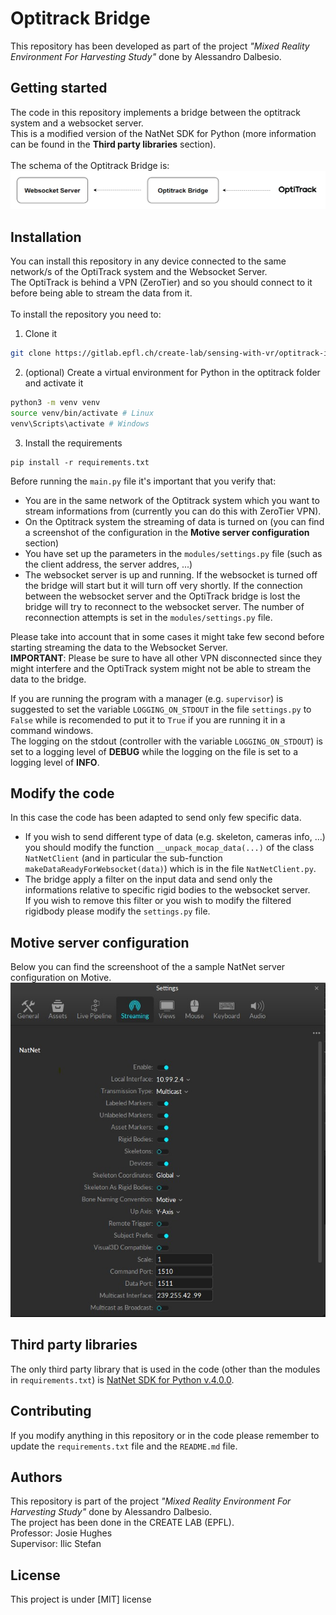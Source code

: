 # Optitrack Bridge
This repository has been developed as part of the project *"Mixed Reality Environment For Harvesting Study"* done by Alessandro Dalbesio.

## Getting started
The code in this repository implements a bridge between the optitrack system and a websocket server. <br>
This is a modified version of the NatNet SDK for Python (more information can be found in the <b>Third party libraries</b> section). <br><br>
The schema of the Optitrack Bridge is: <br>
![Alt Text](readme-files/schema.png)

## Installation
You can install this repository in any device connected to the same network/s of the OptiTrack system and the Websocket Server. <br>
The OptiTrack is behind a VPN (ZeroTier) and so you should connect to it before being able to stream the data from it. <br><br>
To install the repository you need to:
1. Clone it
```bash
git clone https://gitlab.epfl.ch/create-lab/sensing-with-vr/optitrack-interface
```
2. (optional) Create a virtual environment for Python in the optitrack folder and activate it
```bash
python3 -m venv venv
source venv/bin/activate # Linux
venv\Scripts\activate # Windows
```
3. Install the requirements
```
pip install -r requirements.txt
```
Before running the <code>main.py</code> file it's important that you verify that:
- You are in the same network of the Optitrack system which you want to stream informations from (currently you can do this with ZeroTier VPN).
- On the Optitrack system the streaming of data is turned on (you can find a screenshot of the configuration in the <b>Motive server configuration</b> section)
- You have set up the parameters in the <code>modules/settings.py</code> file (such as the client address, the server addres, ...)
- The websocket server is up and running. If the websocket is turned off the bridge will start but it will turn off very shortly. If the connection between the websocket server and the OptiTrack bridge is lost the bridge will try to reconnect to the websocket server. The number of reconnection attempts is set in the <code>modules/settings.py</code> file.

Please take into account that in some cases it might take few second before starting streaming the data to the Websocket Server. <br>
<b>IMPORTANT</b>: Please be sure to have all other VPN disconnected since they might interfere and the OptiTrack system might not be able to stream the data to the bridge.

If you are running the program with a manager (e.g. <code>supervisor</code>) is suggested to set the variable <code>LOGGING_ON_STDOUT</code> in the file <code>settings.py</code> to <code>False</code> while is recomended to put it to <code>True</code> if you are running it in a command windows. <br>
The logging on the stdout (controller with the variable <code>LOGGING_ON_STDOUT</code>) is set to a logging level of **DEBUG** while the logging on the file is set to a logging level of **INFO**. <br>

## Modify the code
In this case the code has been adapted to send only few specific data. 
- If you wish to send different type of data (e.g. skeleton, cameras info, ...) you should modify the function <code>__unpack_mocap_data(...)</code> of the class <code>NatNetClient</code> (and in particular the sub-function <code>makeDataReadyForWebsocket(data)</code>) which is in the file <code>NatNetClient.py</code>.
- The bridge apply a filter on the input data and send only the informations relative to specific rigid bodies to the websocket server. <br>
If you wish to remove this filter or you wish to modify the filtered rigidbody please modify the <code>settings.py</code> file.

## Motive server configuration
Below you can find the screenshoot of the a sample NatNet server configuration on Motive. <br>
![Alt Text](readme-files/motive-server.png)

## Third party libraries
The only third party library that is used in the code (other than the modules in <code>requirements.txt</code>) is [NatNet SDK for Python v.4.0.0](https://optitrack.com/support/downloads/developer-tools.html).

## Contributing
If you modify anything in this repository or in the code please remember to update the <code>requirements.txt</code> file and the <code>README.md</code> file.

## Authors
This repository is part of the project *"Mixed Reality Environment For Harvesting Study"* done by Alessandro Dalbesio.<br>
The project has been done in the CREATE LAB (EPFL).<br>
Professor: Josie Hughes<br>
Supervisor: Ilic Stefan<br>

## License
This project is under [MIT] license